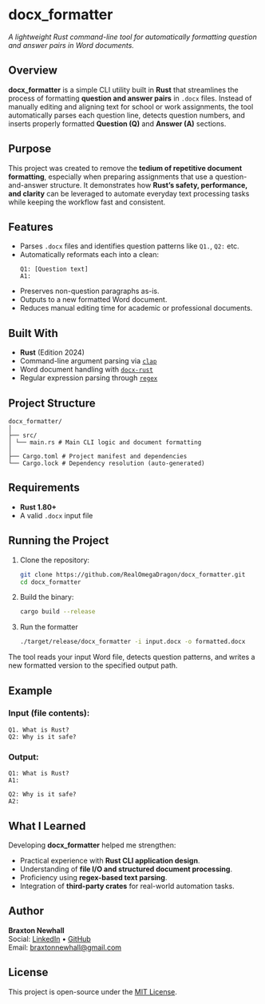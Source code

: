 # docx_formatter
*A lightweight Rust command-line tool for automatically formatting question and answer pairs in Word documents.*

## Overview
**docx_formatter** is a simple CLI utility built in **Rust** that streamlines the process of formatting **question and answer pairs** in `.docx` files. Instead of manually editing and aligning text for school or work assignments, the tool automatically parses each question line, detects question numbers, and inserts properly formatted **Question (Q)** and **Answer (A)** sections.

## Purpose
This project was created to remove the **tedium of repetitive document formatting**, especially when preparing assignments that use a question-and-answer structure. It demonstrates how **Rust’s safety, performance, and clarity** can be leveraged to automate everyday text processing tasks while keeping the workflow fast and consistent.

## Features
- Parses `.docx` files and identifies question patterns like `Q1.`, `Q2:` etc.  
- Automatically reformats each into a clean:
   ```
   Q1: [Question text]
   A1:
   ```
- Preserves non-question paragraphs as-is.  
- Outputs to a new formatted Word document.  
- Reduces manual editing time for academic or professional documents.  

## Built With
- **Rust** (Edition 2024)  
- Command-line argument parsing via [`clap`](https://crates.io/crates/clap)  
- Word document handling with [`docx-rust`](https://crates.io/crates/docx-rust)  
- Regular expression parsing through [`regex`](https://crates.io/crates/regex)

## Project Structure
```
docx_formatter/
│
├── src/
│ └── main.rs # Main CLI logic and document formatting
│
├── Cargo.toml # Project manifest and dependencies
└── Cargo.lock # Dependency resolution (auto-generated)
```

## Requirements
- **Rust 1.80+**  
- A valid `.docx` input file  

## Running the Project
1. Clone the repository:  
   ```bash
   git clone https://github.com/RealOmegaDragon/docx_formatter.git
   cd docx_formatter
   ```
2. Build the binary:
   ```bash
   cargo build --release
   ```
3. Run the formatter
   ```bash
   ./target/release/docx_formatter -i input.docx -o formatted.docx
   ```
The tool reads your input Word file, detects question patterns, and writes a new formatted version to the specified output path.

## Example
### Input (file contents):
```
Q1. What is Rust?
Q2: Why is it safe?
```
### Output:
```
Q1: What is Rust?
A1:

Q2: Why is it safe?
A2:
```

## What I Learned
Developing **docx_formatter** helped me strengthen:
- Practical experience with **Rust CLI application design**.
- Understanding of **file I/O and structured document processing**.
- Proficiency using **regex-based text parsing**.
- Integration of **third-party crates** for real-world automation tasks.

## Author
**Braxton Newhall**  
Social: [LinkedIn](https://linkedin.com/in/braxton-newhall-128597333) • [GitHub](https://github.com/RealOmegaDragon)  
Email: braxtonnewhall@gmail.com

## License
This project is open-source under the [MIT License](LICENSE).
